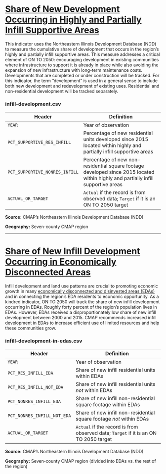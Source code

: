 # [Share of New Development Occurring in Highly and Partially Infill Supportive Areas](https://www.cmap.illinois.gov/2050/indicators/infill-development)

This indicator uses the Northeastern Illinois Development Database (NDD) to measure the cumulative share of development that occurs in the region’s highly and partially infill supportive areas. This measure addresses a critical element of ON TO 2050: encouraging development in existing communities where infrastructure to support it is already in place while also avoiding the expansion of new infrastructure with long-term maintenance costs. Developments that are completed or under construction will be tracked. For this indicator, the term “development” is used in a general sense to include both new development and redevelopment of existing uses. Residential and non-residential development will be tracked separately.

### infill-development.csv

Header | Definition
-------|-----------
`YEAR` | Year of observation
`PCT_SUPPORTIVE_RES_INFILL` | Percentage of new residential units developed since 2015 located within highly and partially infill supportive areas
`PCT_SUPPORTIVE_NONRES_INFILL` | Percentage of new non-residential square footage developed since 2015 located within highly and partially infill supportive areas
`ACTUAL_OR_TARGET` | `Actual` if the record is from observed data; `Target` if it is an ON TO 2050 target

**Source:** CMAP’s Northeastern Illinois Development Database (NDD)

**Geography:** Seven-county CMAP region

---

# [Share of New Infill Development Occurring in Economically Disconnected Areas](https://www.cmap.illinois.gov/2050/indicators/infill-development#InclusiveGrowth)

Infill development and land use patterns are crucial to promoting economic growth in many [economically disconnected and disinvested areas (EDAs)](https://www.cmap.illinois.gov/2050/maps/eda) and in connecting the region’s EDA residents to economic opportunity. As a kindred indicator, ON TO 2050 will track the share of new infill development occurring in EDAs. Roughly forty percent of the region’s population lives in EDAs. However, EDAs received a disproportionately low share of new infill development between 2000 and 2015. CMAP recommends increased infill development in EDAs to increase efficient use of limited resources and help these communities grow.

### infill-development-in-edas.csv

Header | Definition
-------|-----------
`YEAR` | Year of observation
`PCT_RES_INFILL_EDA` | Share of new infill residential units within EDAs
`PCT_RES_INFILL_NOT_EDA` | Share of new infill residential units *not* within EDAs
`PCT_NONRES_INFILL_EDA` | Share of new infill non-residential square footage within EDAs
`PCT_NONRES_INFILL_NOT_EDA` | Share of new infill non-residential square footage *not* within EDAs
`ACTUAL_OR_TARGET` | `Actual` if the record is from observed data; `Target` if it is an ON TO 2050 target

**Source:** CMAP’s Northeastern Illinois Development Database (NDD)

**Geography:** Seven-county CMAP region (divided into EDAs vs. the rest of the region)

